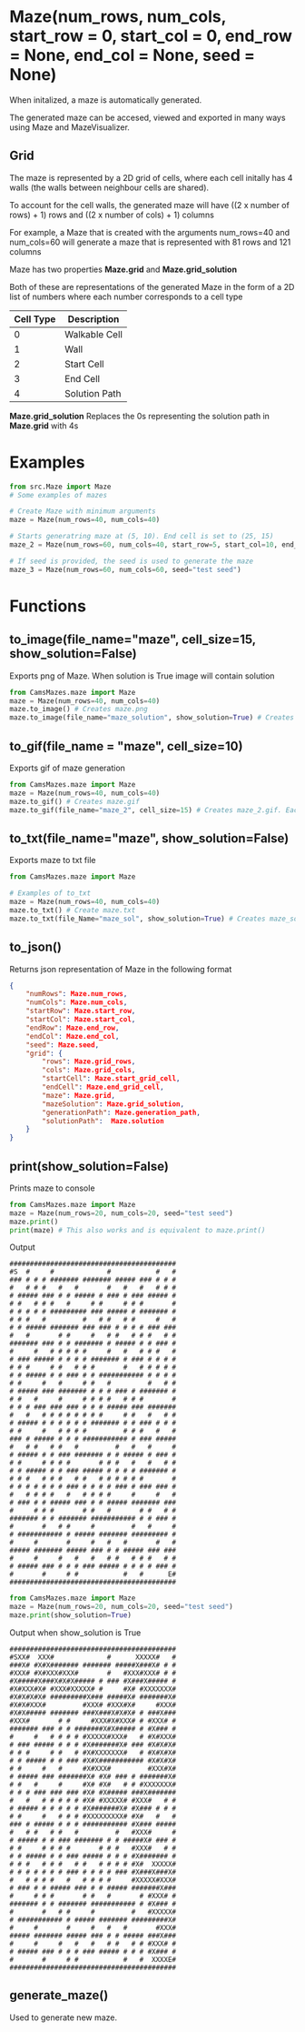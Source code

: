 # Maze(num_rows, num_cols, start_row = 0, start_col = 0, end_row = None, end_col = None, seed = None)
When initalized, a maze is automatically generated. 

The generated maze can be accesed, viewed and exported in many ways using Maze and MazeVisualizer.

## Grid
The maze is represented by a 2D grid of cells, where each cell initally has 4 walls (the walls between neighbour cells are shared).

To account for the cell walls, the generated maze will have ((2 x number of rows) + 1) rows and ((2 x number of cols) + 1) columns

For example, a Maze that is created with the arguments num_rows=40 and num_cols=60 will generate a maze that is represented with 81 rows and 121 columns

Maze has two properties **Maze.grid** and **Maze.grid_solution**

Both of these are representations of the generated Maze in the form of a 2D list of numbers where each number corresponds to a cell type

| Cell Type | Description                                                  
| ---        |    ----                                                     
| 0          | Walkable Cell                                                  
| 1          | Wall                                        
| 2          | Start Cell
| 3          | End Cell
| 4          | Solution Path

**Maze.grid_solution** Replaces the 0s representing the solution path in **Maze.grid** with 4s

# Examples
```python
from src.Maze import Maze 
# Some examples of mazes

# Create Maze with minimum arguments
maze = Maze(num_rows=40, num_cols=40)

# Starts generatring maze at (5, 10). End cell is set to (25, 15)
maze_2 = Maze(num_rows=60, num_cols=40, start_row=5, start_col=10, end_row=25, end_col=15) 

# If seed is provided, the seed is used to generate the maze
maze_3 = Maze(num_rows=60, num_cols=60, seed="test seed")
```

# Functions
## to_image(file_name="maze", cell_size=15, show_solution=False)
Exports png of Maze. When solution is True image will contain solution
```python
from CamsMazes.maze import Maze
maze = Maze(num_rows=40, num_cols=40)
maze.to_image() # Creates maze.png
maze.to_image(file_name="maze_solution", show_solution=True) # Creates maze_solution.png (Image includes solution)
```

## to_gif(file_name = "maze", cell_size=10)
Exports gif of maze generation
```python
from CamsMazes.maze import Maze
maze = Maze(num_rows=40, num_cols=40)
maze.to_gif() # Creates maze.gif
maze.to_gif(file_name="maze_2", cell_size=15) # Creates maze_2.gif. Each cell is 15 pixels x 15 pixels
```

## to_txt(file_name="maze", show_solution=False)
Exports maze to txt file
```python
from CamsMazes.maze import Maze

# Examples of to_txt
maze = Maze(num_rows=40, num_cols=40)
maze.to_txt() # Create maze.txt
maze.to_txt(file_Name="maze_sol", show_solution=True) # Creates maze_sol.txt (txt will be populated with solution)
```

## to_json()
Returns json representation of Maze in the following format
```json
{
    "numRows": Maze.num_rows,
    "numCols": Maze.num_cols,
    "startRow": Maze.start_row,
    "startCol": Maze.start_col,
    "endRow": Maze.end_row,
    "endCol": Maze.end_col,
    "seed": Maze.seed,
    "grid": {
        "rows": Maze.grid_rows,
        "cols": Maze.grid_cols,
        "startCell": Maze.start_grid_cell,
        "endCell": Maze.end_grid_cell, 
        "maze": Maze.grid,
        "mazeSolution": Maze.grid_solution,
        "generationPath": Maze.generation_path,
        "solutionPath":  Maze.solution
    }
}

```
## print(show_solution=False)
Prints maze to console
```python
from CamsMazes.maze import Maze
maze = Maze(num_rows=20, num_cols=20, seed="test seed")
maze.print()
print(maze) # This also works and is equivalent to maze.print()
```
Output
```
#########################################
#S  #     #             #           #   #
### # # # ####### ####### ##### ### # # #
#   # # #   #   #       #   #   #   # # #
# ##### ### # # ##### # ### # ### ##### #
# #   # # #   #     # #     # # #       #
# # # # # ######### ### ##### # ####### #
# # #   #         #   # #   # #     #   #
# # ##### ####### ### ### # # # # ### ###
#   #       # #     #   # #   # # #   # #
####### ### # # ####### # ##### # # ### #
#     #   # # # # #     #   #   # # #   #
# ### ##### # # # # ####### # ### # # # #
# # #     # #   # # #       #   # # # # #
# # ##### # # ### # # ########### # # # #
# #     #   #     # #   #         #   # #
# ##### ### ####### # # # ### # ####### #
# #   #     #     # # # #   # # #       #
# # # ### ### ### # # # ##### ### #######
#   #   # # # # # # # #     # #   #   # #
# ##### # # # # # # ####### # # ### # # #
# #     #   # # # #         # # #   #   #
### # ##### # # # ########### # ### #####
#   # #   # #   #         #   #   #     #
# ##### # # ### ####### # # ##### # ### #
# #     # # # #       # # #   #   #   # #
# # ##### # # ### ##### # # # # ####### #
# # #   # # #   # #   # # # # # #       #
# # # # # # # ### # # # # ### # ### ### #
#   # # # #   #   # # # #     #     #   #
# ### # # ##### ### # # ##### ####### ###
#     # # #       # #   #       # #   # #
####### # # ####### ########### # # ### #
#       #   # #     #         #   #     #
# ########### # ##### ####### ######### #
#     #       #     #   #   #       #   #
##### ####### ##### ### # # ##### ### ###
#     #     #   #   #   # #   # # #   # #
# ##### ### # # # ### ##### # # # # ### #
#       #     # #           #   #      E#
#########################################
```
```python
from CamsMazes.maze import Maze
maze = Maze(num_rows=20, num_cols=20, seed="test seed")
maze.print(show_solution=True)
```
Output when show_solution is True
```
#########################################
#SXX#  XXX#             #      XXXXX#   #
###X# #X#X####### ####### #####X###X# # #
#XXX# #X#XXX#XXX#       #   #XXX#XXX# # #
#X#####X###X#X#X##### # ### #X###X##### #
#X#XXX#X# #XXX#XXXXX# #     #X# #XXXXXXX#
#X#X#X#X# #########X### #####X# #######X#
#X#X#XXX#         #XXX# #XXX#X#     #XXX#
#X#X##### ####### ###X###X#X#X# # ###X###
#XXX#       # #     #XXX#X#XXX# # #XXX# #
####### ### # # #######X#X##### # #X### #
#     #   # # # # #XXXXX#XXX#   # #X#XXX#
# ### ##### # # # #X#######X# ### #X#X#X#
# # #     # #   # #X#XXXXXXX#   # #X#X#X#
# # ##### # # ### #X#X########### #X#X#X#
# #     #   #     #X#XXX#         #XXX#X#
# ##### ### #######X# #X# ### # #######X#
# #   #     #     #X# #X#   # # #XXXXXXX#
# # # ### ### ### #X# #X##### ###X#######
#   #   # # # # # #X# #XXXXX# #XXX#   # #
# ##### # # # # # #X#######X# #X### # # #
# #     #   # # # #XXXXXXXXX# #X#   #   #
### # ##### # # # ########### #X### #####
#   # #   # #   #         #   #XXX#     #
# ##### # # ### ####### # # #####X# ### #
# #     # # # #       # # #   #XXX#   # #
# # ##### # # ### ##### # # # #X####### #
# # #   # # #   # #   # # # # #X#  XXXXX#
# # # # # # # ### # # # # ### #X###X###X#
#   # # # #   #   # # # #     #XXXXX#XXX#
# ### # # ##### ### # # ##### #######X###
#     # # #       # #   #       # #XXX# #
####### # # ####### ########### # #X### #
#       #   # #     #         #   #XXXXX#
# ########### # ##### ####### #########X#
#     #       #     #   #   #       #XXX#
##### ####### ##### ### # # ##### ###X###
#     #     #   #   #   # #   # # #XXX# #
# ##### ### # # # ### ##### # # # #X### #
#       #     # #           #   #  XXXXE#
#########################################
```

## generate_maze()
Used to generate new maze.